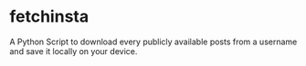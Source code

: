 # fetchinsta
A Python Script to download every publicly available posts from a username and save it locally on your device.
